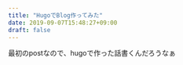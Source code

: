 ```yaml
---
title: "HugoでBlog作ってみた"
date: 2019-09-07T15:48:27+09:00
draft: false
---
```


最初のpostなので、hugoで作った話書くんだろうなぁ
